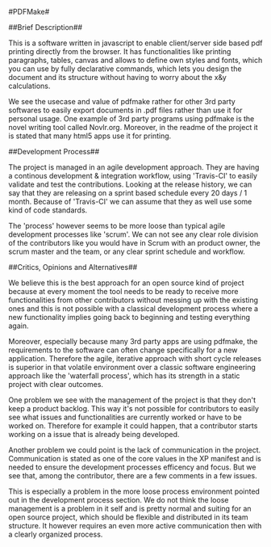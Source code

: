 #PDFMake#

##Brief Description##

This is a software written in javascript to enable client/server side based pdf printing directly from the browser. It has functionalities like printing paragraphs, tables, canvas and allows to define own styles and fonts, which you can use by fully declarative commands, which lets you design the document and its structure without having to worry about the x&y calculations.

We see the usecase and value of pdfmake rather for other 3rd party softwares to easily export documents in .pdf files rather than use it for personal usage. One example of 3rd party programs using pdfmake is the novel writing tool called Novlr.org. Moreover, in the readme of the project it is stated that many html5 apps use it for printing.

##Development Process##

The project is managed in an agile development approach. They are having a continous development & integration workflow, using 'Travis-CI' to easily validate and test the contributions. Looking at the release history, we can say that they are releasing on a sprint based schedule every 20 days / 1 month. Because of 'Travis-CI' we can assume that they as well use some kind of code standards.

The 'process' however seems to be more loose than typical agile development processes like 'scrum'. We can not see any clear role division of the contributors like you would have in Scrum with an product owner, the scrum master and the team, or any clear sprint schedule and workflow.

##Critics, Opinions and Alternatives##

We believe this is the best approach for an open source kind of project because at every moment the tool needs to be ready to receive more functionalities from other contributors without messing up with the existing ones and this is not possible with a classical development process where a new functionality implies going back to beginning and testing everything again.

Moreover, especially because many 3rd party apps are using pdfmake, the requirements to the software can often change specifically for a new application. Therefore the agile, iterative approach with short cycle releases is superior in that volatile environment over a classic software engineering approach like the 'waterfall process', which has its strength in a static project with clear outcomes.

One problem we see with the management of the project is that they don't keep a product backlog. This way it's not possible for contributors to easily see what issues and functionalities are currently worked or have to be worked on. Therefore for example it could happen, that a contributor starts working on a issue that is already being developed.

Another problem we could point is the lack of communication in the project. Communication is stated as one of the core values in the XP manifest and is needed to ensure the development processes efficency and focus. But we see that, among the contributor, there are a few comments in a few issues.

This is especially a problem in the more loose process environment pointed out in the development process section. We do not think the loose management is a problem in it self and is pretty normal and suiting for an open source project, which should be flexible and distributed in its team structure. It however requires an even more active communication then with a clearly organized process.
